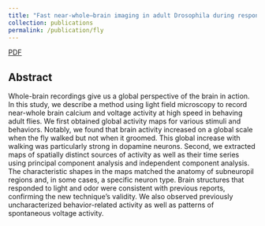 ```yaml
---
title: "Fast near-whole–brain imaging in adult Drosophila during responses to stimuli and behavior"
collection: publications
permalink: /publication/fly
---
```

[PDF](https://tongqiu-jia.github.io/files/fly.pdf)
## Abstract
 Whole-brain recordings give us a global perspective of the brain in action. In this study, we describe a method using light field microscopy to record near-whole brain calcium and voltage activity at high speed in behaving adult flies. We first obtained global activity maps for various stimuli and behaviors. Notably, we found that brain activity increased on a global scale when the fly walked but not when it groomed. This global increase with walking was particularly strong in dopamine neurons. Second, we extracted maps of spatially distinct sources of activity as well as their time series using principal component analysis and independent component analysis. The characteristic shapes in the maps matched the anatomy of subneuropil regions and, in some cases, a specific neuron type. Brain structures that responded to light and odor were consistent with previous reports, confirming the new technique’s validity. We also observed previously uncharacterized behavior-related activity as well as patterns of spontaneous voltage activity.
